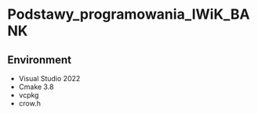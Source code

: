 # Podstawy_programowania_IWiK_BANK
## Environment
+ Visual Studio 2022
+ Cmake 3.8
+ vcpkg
+ crow.h
